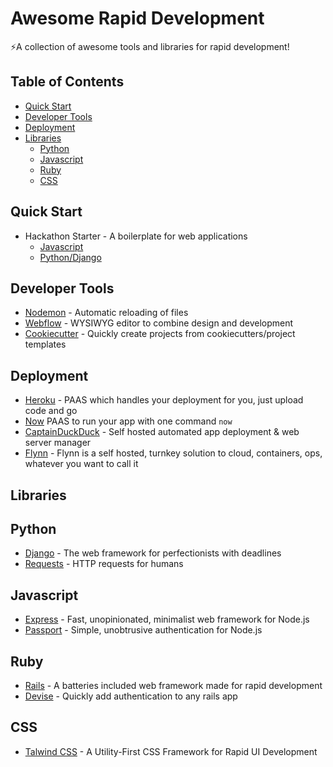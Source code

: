 # Awesome Rapid Development
⚡️A collection of awesome tools and libraries for rapid development!

## Table of Contents
- [Quick Start](#quick-start)
- [Developer Tools](#developer-tools)
- [Deployment](#deployment)
- [Libraries](#libraries)
    - [Python](#python)
    - [Javascript](#javascript)
    - [Ruby](#ruby)
    - [CSS](#css)

## Quick Start
- Hackathon Starter - A boilerplate for web applications
    - [Javascript](https://github.com/sahat/hackathon-starter)
    - [Python/Django](https://github.com/DrkSephy/django-hackathon-starter)

## Developer Tools
- [Nodemon](https://nodemon.io) - Automatic reloading of files
- [Webflow](https://webflow.com) - WYSIWYG editor to combine design and development
- [Cookiecutter](https://github.com/audreyr/cookiecutter) - Quickly create projects from cookiecutters/project templates

## Deployment
- [Heroku](https://www.heroku.com/) - PAAS which handles your deployment for you, just upload code and go
- [Now](https://zeit.co/now) PAAS to run your app with one command `now`
- [CaptainDuckDuck](https://github.com/githubsaturn/captainduckduck) - Self hosted automated app deployment & web server manager
- [Flynn](https://flynn.io) - Flynn is a self hosted, turnkey solution to cloud, containers, ops, whatever you want to call it

## Libraries

## Python
- [Django](https://www.djangoproject.com) - The web framework for perfectionists with deadlines
- [Requests](http://docs.python-requests.org/en/master/) - HTTP requests for humans

## Javascript
- [Express](http://expressjs.com) - Fast, unopinionated, minimalist web framework for Node.js
- [Passport](http://www.passportjs.org) - Simple, unobtrusive authentication for Node.js

## Ruby
- [Rails](http://rubyonrails.org) - A batteries included web framework made for rapid development
- [Devise](https://github.com/plataformatec/devise) - Quickly add authentication to any rails app

## CSS
- [Talwind CSS](https://tailwindcss.com) - A Utility-First CSS Framework
for Rapid UI Development
